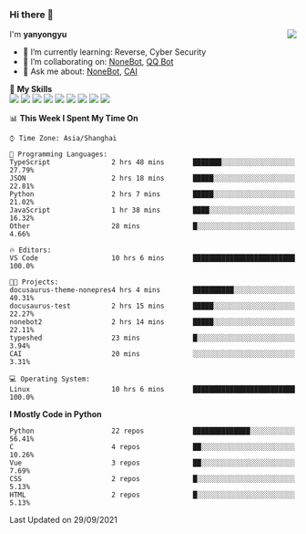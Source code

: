 ### Hi there 👋

<a href="#">
  <img align="right" src="https://github-readme-stats.vercel.app/api?username=yanyongyu&count_private=true&show_icons=true&bg_color=15,f2f7fd,E0EAFC" />
</a>

I'm **yanyongyu**

- 🌱 I’m currently learning: Reverse, Cyber Security
- 👯 I’m collaborating on: [NoneBot](https://github.com/nonebot), [QQ Bot](https://github.com/Mrs4s/go-cqhttp)
- 💬 Ask me about: [NoneBot](https://github.com/nonebot), [CAI](https://github.com/cscs181/CAI)

🌟 **My Skills**  
![](https://img.shields.io/badge/-Python-3e74a2?style=flat-square&logo=Python&logoColor=fff)
![](https://img.shields.io/badge/-Node.js-339933?style=flat-square&logo=Node.js&logoColor=fff)
![](https://img.shields.io/badge/-Vue-4fc08d?style=flat-square&logo=Vue.js&logoColor=fff)
![](https://img.shields.io/badge/-React-2d98ce?style=flat-square&logo=React&logoColor=fff)
![](https://img.shields.io/badge/-Docker-2496ED?style=flat-square&logo=Docker&logoColor=fff)
![](https://img.shields.io/badge/-Linux-000000?style=flat-square&logo=Linux&logoColor=fff)
![](https://img.shields.io/badge/-MySQL-4479A1?style=flat-square&logo=MySQL&logoColor=fff)
![](https://img.shields.io/badge/-Redis-DC382D?style=flat-square&logo=Redis&logoColor=fff)
![](https://img.shields.io/badge/-MongoDB-47A248?style=flat-square&logo=MongoDB&logoColor=fff)

<!--START_SECTION:waka-->
📊 **This Week I Spent My Time On** 

```text
⌚︎ Time Zone: Asia/Shanghai

💬 Programming Languages: 
TypeScript               2 hrs 48 mins       ███████░░░░░░░░░░░░░░░░░░   27.79% 
JSON                     2 hrs 18 mins       █████░░░░░░░░░░░░░░░░░░░░   22.81% 
Python                   2 hrs 7 mins        █████░░░░░░░░░░░░░░░░░░░░   21.02% 
JavaScript               1 hr 38 mins        ████░░░░░░░░░░░░░░░░░░░░░   16.32% 
Other                    28 mins             █░░░░░░░░░░░░░░░░░░░░░░░░   4.66%

🔥 Editors: 
VS Code                  10 hrs 6 mins       █████████████████████████   100.0%

🐱‍💻 Projects: 
docusaurus-theme-nonepres4 hrs 4 mins        ██████████░░░░░░░░░░░░░░░   40.31% 
docusaurus-test          2 hrs 15 mins       █████░░░░░░░░░░░░░░░░░░░░   22.27% 
nonebot2                 2 hrs 14 mins       █████░░░░░░░░░░░░░░░░░░░░   22.11% 
typeshed                 23 mins             █░░░░░░░░░░░░░░░░░░░░░░░░   3.94% 
CAI                      20 mins             ░░░░░░░░░░░░░░░░░░░░░░░░░   3.31%

💻 Operating System: 
Linux                    10 hrs 6 mins       █████████████████████████   100.0%

```

**I Mostly Code in Python** 

```text
Python                   22 repos            ██████████████░░░░░░░░░░░   56.41% 
C                        4 repos             ██░░░░░░░░░░░░░░░░░░░░░░░   10.26% 
Vue                      3 repos             ██░░░░░░░░░░░░░░░░░░░░░░░   7.69% 
CSS                      2 repos             █░░░░░░░░░░░░░░░░░░░░░░░░   5.13% 
HTML                     2 repos             █░░░░░░░░░░░░░░░░░░░░░░░░   5.13%

```



 Last Updated on 29/09/2021
<!--END_SECTION:waka-->
